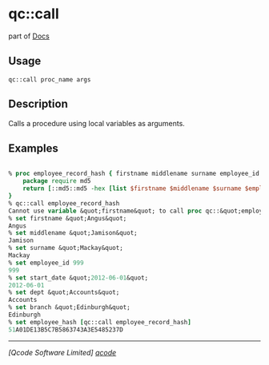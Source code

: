 qc::call
========

part of [Docs](.)

Usage
-----
`
        qc::call proc_name args
    `

Description
-----------
Calls a procedure using local variables as arguments.

Examples
--------
```tcl

% proc employee_record_hash { firstname middlename surname employee_id start_date dept branch } { 
    package require md5
    return [::md5::md5 -hex [list $firstname $middlename $surname $employee_id $start_date $dept $branch]]
}
% qc::call employee_record_hash
Cannot use variable &quot;firstname&quot; to call proc qc::&quot;employee_record_hash&quot;:no such variable &quot;firstname&quot;
% set firstname &quot;Angus&quot;
Angus
% set middlename &quot;Jamison&quot;
Jamison
% set surname &quot;Mackay&quot;
Mackay
% set employee_id 999
999
% set start_date &quot;2012-06-01&quot;
2012-06-01
% set dept &quot;Accounts&quot;
Accounts
% set branch &quot;Edinburgh&quot;
Edinburgh
% set employee_hash [qc::call employee_record_hash]
51A01DE13B5C7B5863743A3E5485237D
```

----------------------------------
*[Qcode Software Limited] [qcode]*

[qcode]: http://www.qcode.co.uk "Qcode Software"